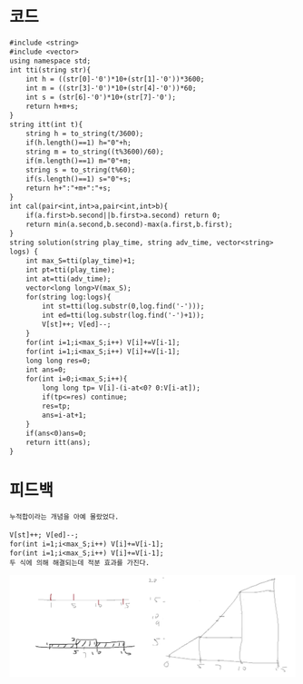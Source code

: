 # 코드

    #include <string>
    #include <vector>
    using namespace std;
    int tti(string str){    
        int h = ((str[0]-'0')*10+(str[1]-'0'))*3600;
        int m = ((str[3]-'0')*10+(str[4]-'0'))*60;
        int s = (str[6]-'0')*10+(str[7]-'0');
        return h+m+s;
    }
    string itt(int t){
        string h = to_string(t/3600);
        if(h.length()==1) h="0"+h;
        string m = to_string((t%3600)/60);
        if(m.length()==1) m="0"+m;
        string s = to_string(t%60);
        if(s.length()==1) s="0"+s;
        return h+":"+m+":"+s;
    }
    int cal(pair<int,int>a,pair<int,int>b){
        if(a.first>b.second||b.first>a.second) return 0;
        return min(a.second,b.second)-max(a.first,b.first);
    }
    string solution(string play_time, string adv_time, vector<string> logs) {
        int max_S=tti(play_time)+1;    
        int pt=tti(play_time);
        int at=tti(adv_time);
        vector<long long>V(max_S);
        for(string log:logs){
            int st=tti(log.substr(0,log.find('-')));
            int ed=tti(log.substr(log.find('-')+1));
            V[st]++; V[ed]--;
        }   
        for(int i=1;i<max_S;i++) V[i]+=V[i-1];
        for(int i=1;i<max_S;i++) V[i]+=V[i-1];
        long long res=0;
        int ans=0;
        for(int i=0;i<max_S;i++){
            long long tp= V[i]-(i-at<0? 0:V[i-at]);
            if(tp<=res) continue;
            res=tp;
            ans=i-at+1;
        }
        if(ans<0)ans=0;
        return itt(ans);
    }

# 피드백

    누적합이라는 개념을 아예 몰랐었다.

    V[st]++; V[ed]--;
    for(int i=1;i<max_S;i++) V[i]+=V[i-1];
    for(int i=1;i<max_S;i++) V[i]+=V[i-1];
    두 식에 의해 해결되는데 적분 효과를 가진다.

![alt text](누적합.png)